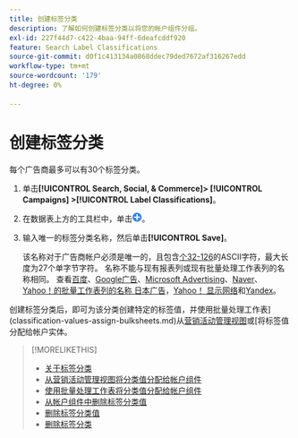 ```yaml
---
title: 创建标签分类
description: 了解如何创建标签分类以将您的帐户组件分组。
exl-id: 227f44d7-c422-4baa-94ff-6deafcddf920
feature: Search Label Classifications
source-git-commit: d0f1c413134a0868ddec79ded7672af316267edd
workflow-type: tm+mt
source-wordcount: '179'
ht-degree: 0%

---
```


# 创建标签分类

每个广告商最多可以有30个标签分类。

1. 单击&#x200B;**[!UICONTROL Search, Social, & Commerce]> [!UICONTROL Campaigns] >[!UICONTROL Label Classifications]**。

1. 在数据表上方的工具栏中，单击![创建](/help/search-social-commerce/assets/add.png "创建")。

1. 输入唯一的标签分类名称，然后单击&#x200B;**[!UICONTROL Save]**。

   该名称对于广告商帐户必须是唯一的，且包含[个32-126](https://www.asciitable.com/)的ASCII字符，最大长度为27个单字节字符。 名称不能与现有报表列或现有批量处理工作表列的名称相同。 查看[百度](/help/search-social-commerce/campaign-management/bulksheets/bulksheet-data-formats/bulksheet-data-baidu.md)、[Google广告](/help/search-social-commerce/campaign-management/bulksheets/bulksheet-data-formats/bulksheet-data-google.md)、[Microsoft Advertising](/help/search-social-commerce/campaign-management/bulksheets/bulksheet-data-formats/bulksheet-data-microsoft.md)、[Naver](/help/search-social-commerce/campaign-management/bulksheets/bulksheet-data-formats/bulksheet-data-naver.md)、[Yahoo！的批量工作表列的名称 日本广告](/help/search-social-commerce/campaign-management/bulksheets/bulksheet-data-formats/bulksheet-data-yahoo-japan.md)，[Yahoo！ 显示网络](/help/search-social-commerce/campaign-management/bulksheets/bulksheet-data-formats/bulksheet-data-yahoo-display-network.md)和[Yandex](/help/search-social-commerce/campaign-management/bulksheets/bulksheet-data-formats/bulksheet-data-yandex.md)。

创建标签分类后，即可为该分类创建特定的标签值，并使用批量处理工作表](classification-values-assign-bulksheets.md)从[营销活动管理视图](classification-values-assign-campaign-management.md)或[将标签值分配给帐户实体。

>[!MORELIKETHIS]
>
>* [关于标签分类](classification-about.md)
>* [从营销活动管理视图将分类值分配给帐户组件](classification-values-assign-campaign-management.md)
>* [使用批量处理工作表将分类值分配给帐户组件](classification-values-assign-bulksheets.md)
>* [从帐户组件中删除标签分类值](classification-values-remove.md)
>* [删除标签分类值](classification-values-delete.md)
>* [删除标签分类](classification-delete.md)
